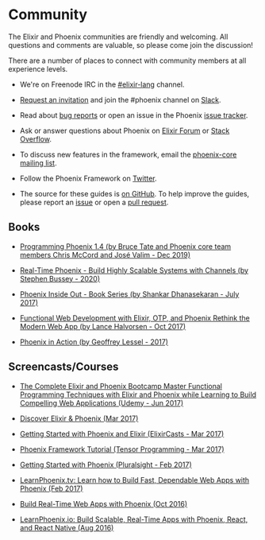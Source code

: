 # Community

The Elixir and Phoenix communities are friendly and welcoming. All questions and comments are valuable, so please come join the discussion!

There are a number of places to connect with community members at all experience levels.

  * We're on Freenode IRC in the [\#elixir-lang](http://webchat.freenode.net/?channels=elixir-lang) channel.

  * [Request an invitation](https://elixir-slackin.herokuapp.com/) and join the #phoenix channel on [Slack](https://elixir-lang.slack.com).

  * Read about [bug reports](https://github.com/phoenixframework/phoenix/blob/master/CONTRIBUTING.md#bug-reports) or open an issue in the Phoenix [issue tracker](https://github.com/phoenixframework/phoenix/issues).

  * Ask or answer questions about Phoenix on [Elixir Forum](https://elixirforum.com/c/phoenix-forum) or [Stack Overflow](http://stackoverflow.com/questions/tagged/phoenix-framework).

  * To discuss new features in the framework, email the [phoenix-core mailing list](https://groups.google.com/group/phoenix-core).

  * Follow the Phoenix Framework on [Twitter](https://twitter.com/elixirphoenix).

  * The source for these guides is [on GitHub](https://github.com/phoenixframework/phoenix/tree/master/guides). To help improve the guides, please report an [issue](https://github.com/phoenixframework/phoenix/issues) or open a [pull request](https://github.com/phoenixframework/phoenix/pulls).

## Books

  * [Programming Phoenix 1.4 (by Bruce Tate and Phoenix core team members Chris McCord and José Valim - Dec 2019)](https://pragprog.com/book/phoenix14/programming-phoenix-1-4)

  * [Real-Time Phoenix - Build Highly Scalable Systems with Channels (by Stephen Bussey - 2020)](https://pragprog.com/book/sbsockets/real-time-phoenix)

  * [Phoenix Inside Out - Book Series (by Shankar Dhanasekaran - July 2017)](https://shankardevy.com/phoenix-book/)

  * [Functional Web Development with Elixir, OTP, and Phoenix Rethink the Modern Web App (by Lance Halvorsen - Oct 2017)](https://pragprog.com/book/lhelph/functional-web-development-with-elixir-otp-and-phoenix)

  * [Phoenix in Action (by Geoffrey Lessel - 2017)](https://manning.com/books/phoenix-in-action)

## Screencasts/Courses

  * [The Complete Elixir and Phoenix Bootcamp Master Functional Programming Techniques with Elixir and Phoenix while Learning to Build Compelling Web Applications (Udemy - Jun 2017)](https://www.udemy.com/the-complete-elixir-and-phoenix-bootcamp-and-tutorial/)

  * [Discover Elixir & Phoenix (Mar 2017)](https://www.ludu.co/course/discover-elixir-phoenix)

  * [Getting Started with Phoenix and Elixir (ElixirCasts - Mar 2017)](https://www.youtube.com/watch?v=THUG8J3xSYw&list=PLtTtLKRL6UYGxOHToRYnXBynon5plZ7Jd)

  * [Phoenix Framework Tutorial (Tensor Programming - Mar 2017)](https://www.youtube.com/watch?v=irDC1nWKhZ8&index=6&list=PLJbE2Yu2zumAgKjSPyFtvYjP5LqgzafQq)

  * [Getting Started with Phoenix (Pluralsight - Feb 2017)](https://www.pluralsight.com/courses/phoenix-getting-started)

  * [LearnPhoenix.tv: Learn how to Build Fast, Dependable Web Apps with Phoenix (Feb 2017)](https://www.learnphoenix.tv/)

  * [Build Real-Time Web Apps with Phoenix (Oct 2016)](https://pragprog.com/screencast/v-bhphnx/build-real-time-web-apps-with-phoenix)

  * [LearnPhoenix.io: Build Scalable, Real-Time Apps with Phoenix, React, and React Native (Aug 2016)](https://www.learnphoenix.io/)
